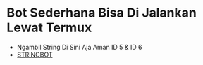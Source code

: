 # Bot Sederhana Bisa Di Jalankan Lewat Termux

- Ngambil String Di Sini Aja Aman ID 5 & ID 6
- [STRINGBOT](https://t.me/stringgenerateantideakbot)